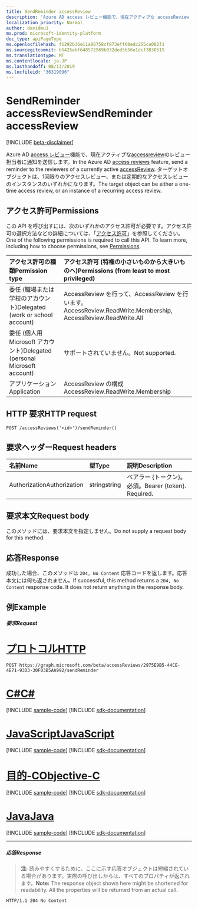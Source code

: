 ```yaml
---
title: SendReminder accessReview
description: 'Azure AD access レビュー機能で、現在アクティブな accessReview のレビュー担当者に通知を送信します。  ターゲットオブジェクトは、1回限りのアクセスレビュー、または定期的なアクセスレビューのインスタンスのいずれかになります。 '
localization_priority: Normal
author: davidmu1
ms.prod: microsoft-identity-platform
doc_type: apiPageType
ms.openlocfilehash: f1292b36e11a86758cf873eff60edc255ca082f1
ms.sourcegitcommit: b5425ebf648572569b032ded5b56e1dcf3830515
ms.translationtype: MT
ms.contentlocale: ja-JP
ms.lasthandoff: 08/13/2019
ms.locfileid: "36319096"
---
```

# <a name="sendreminder-accessreview"></a><span data-ttu-id="cb15e-104">SendReminder accessReview</span><span class="sxs-lookup"><span data-stu-id="cb15e-104">SendReminder accessReview</span></span>

[!INCLUDE [beta-disclaimer](../../includes/beta-disclaimer.md)]

<span data-ttu-id="cb15e-105">Azure AD [access レビュー](../resources/accessreviews-root.md)機能で、現在アクティブな[accessreview](../resources/accessreview.md)のレビュー担当者に通知を送信します。</span><span class="sxs-lookup"><span data-stu-id="cb15e-105">In the Azure AD [access reviews](../resources/accessreviews-root.md) feature, send a reminder to the reviewers of a currently active [accessReview](../resources/accessreview.md).</span></span>  <span data-ttu-id="cb15e-106">ターゲットオブジェクトは、1回限りのアクセスレビュー、または定期的なアクセスレビューのインスタンスのいずれかになります。</span><span class="sxs-lookup"><span data-stu-id="cb15e-106">The target object can be either a one-time access review, or an instance of a recurring access review.</span></span> 

## <a name="permissions"></a><span data-ttu-id="cb15e-107">アクセス許可</span><span class="sxs-lookup"><span data-stu-id="cb15e-107">Permissions</span></span>
<span data-ttu-id="cb15e-p103">この API を呼び出すには、次のいずれかのアクセス許可が必要です。アクセス許可の選択方法などの詳細については、「[アクセス許可](/graph/permissions-reference)」を参照してください。</span><span class="sxs-lookup"><span data-stu-id="cb15e-p103">One of the following permissions is required to call this API. To learn more, including how to choose permissions, see [Permissions](/graph/permissions-reference).</span></span>

|<span data-ttu-id="cb15e-110">アクセス許可の種類</span><span class="sxs-lookup"><span data-stu-id="cb15e-110">Permission type</span></span>                        | <span data-ttu-id="cb15e-111">アクセス許可 (特権の小さいものから大きいものへ)</span><span class="sxs-lookup"><span data-stu-id="cb15e-111">Permissions (from least to most privileged)</span></span>              |
|:--------------------------------------|:---------------------------------------------------------|
|<span data-ttu-id="cb15e-112">委任 (職場または学校のアカウント)</span><span class="sxs-lookup"><span data-stu-id="cb15e-112">Delegated (work or school account)</span></span>     | <span data-ttu-id="cb15e-113">AccessReview を行って、AccessReview を行います。</span><span class="sxs-lookup"><span data-stu-id="cb15e-113">AccessReview.ReadWrite.Membership, AccessReview.ReadWrite.All</span></span> |
|<span data-ttu-id="cb15e-114">委任 (個人用 Microsoft アカウント)</span><span class="sxs-lookup"><span data-stu-id="cb15e-114">Delegated (personal Microsoft account)</span></span> | <span data-ttu-id="cb15e-115">サポートされていません。</span><span class="sxs-lookup"><span data-stu-id="cb15e-115">Not supported.</span></span> |
|<span data-ttu-id="cb15e-116">アプリケーション</span><span class="sxs-lookup"><span data-stu-id="cb15e-116">Application</span></span>                            | <span data-ttu-id="cb15e-117">AccessReview の構成</span><span class="sxs-lookup"><span data-stu-id="cb15e-117">AccessReview.ReadWrite.Membership</span></span> |

## <a name="http-request"></a><span data-ttu-id="cb15e-118">HTTP 要求</span><span class="sxs-lookup"><span data-stu-id="cb15e-118">HTTP request</span></span>
<!-- { "blockType": "ignored" } -->
```http
POST /accessReviews('<id>')/sendReminder()
```
## <a name="request-headers"></a><span data-ttu-id="cb15e-119">要求ヘッダー</span><span class="sxs-lookup"><span data-stu-id="cb15e-119">Request headers</span></span>
| <span data-ttu-id="cb15e-120">名前</span><span class="sxs-lookup"><span data-stu-id="cb15e-120">Name</span></span>         | <span data-ttu-id="cb15e-121">型</span><span class="sxs-lookup"><span data-stu-id="cb15e-121">Type</span></span>        | <span data-ttu-id="cb15e-122">説明</span><span class="sxs-lookup"><span data-stu-id="cb15e-122">Description</span></span> |
|:-------------|:------------|:------------|
| <span data-ttu-id="cb15e-123">Authorization</span><span class="sxs-lookup"><span data-stu-id="cb15e-123">Authorization</span></span> | <span data-ttu-id="cb15e-124">string</span><span class="sxs-lookup"><span data-stu-id="cb15e-124">string</span></span> | <span data-ttu-id="cb15e-p104">ベアラー \{トークン\}。必須。</span><span class="sxs-lookup"><span data-stu-id="cb15e-p104">Bearer \{token\}. Required.</span></span> |

## <a name="request-body"></a><span data-ttu-id="cb15e-127">要求本文</span><span class="sxs-lookup"><span data-stu-id="cb15e-127">Request body</span></span>
<span data-ttu-id="cb15e-128">このメソッドには、要求本文を指定しません。</span><span class="sxs-lookup"><span data-stu-id="cb15e-128">Do not supply a request body for this method.</span></span>


## <a name="response"></a><span data-ttu-id="cb15e-129">応答</span><span class="sxs-lookup"><span data-stu-id="cb15e-129">Response</span></span>
<span data-ttu-id="cb15e-p105">成功した場合、このメソッドは `204, No Content` 応答コードを返します。応答本文には何も返されません。</span><span class="sxs-lookup"><span data-stu-id="cb15e-p105">If successful, this method returns a `204, No Content` response code. It does not return anything in the response body.</span></span>

## <a name="example"></a><span data-ttu-id="cb15e-132">例</span><span class="sxs-lookup"><span data-stu-id="cb15e-132">Example</span></span>
##### <a name="request"></a><span data-ttu-id="cb15e-133">要求</span><span class="sxs-lookup"><span data-stu-id="cb15e-133">Request</span></span>

# <a name="httptabhttp"></a>[<span data-ttu-id="cb15e-134">プロトコル</span><span class="sxs-lookup"><span data-stu-id="cb15e-134">HTTP</span></span>](#tab/http)
<!-- {
  "blockType": "request",
  "name": "sendReminder_accessReview"
}-->
```http
POST https://graph.microsoft.com/beta/accessReviews/2975E9B5-44CE-4E71-93D3-30F03B5AA992/sendReminder
```
# <a name="ctabcsharp"></a>[<span data-ttu-id="cb15e-135">C#</span><span class="sxs-lookup"><span data-stu-id="cb15e-135">C#</span></span>](#tab/csharp)
[!INCLUDE [sample-code](../includes/snippets/csharp/sendreminder-accessreview-csharp-snippets.md)]
[!INCLUDE [sdk-documentation](../includes/snippets/snippets-sdk-documentation-link.md)]

# <a name="javascripttabjavascript"></a>[<span data-ttu-id="cb15e-136">JavaScript</span><span class="sxs-lookup"><span data-stu-id="cb15e-136">JavaScript</span></span>](#tab/javascript)
[!INCLUDE [sample-code](../includes/snippets/javascript/sendreminder-accessreview-javascript-snippets.md)]
[!INCLUDE [sdk-documentation](../includes/snippets/snippets-sdk-documentation-link.md)]

# <a name="objective-ctabobjc"></a>[<span data-ttu-id="cb15e-137">目的-C</span><span class="sxs-lookup"><span data-stu-id="cb15e-137">Objective-C</span></span>](#tab/objc)
[!INCLUDE [sample-code](../includes/snippets/objc/sendreminder-accessreview-objc-snippets.md)]
[!INCLUDE [sdk-documentation](../includes/snippets/snippets-sdk-documentation-link.md)]

# <a name="javatabjava"></a>[<span data-ttu-id="cb15e-138">Java</span><span class="sxs-lookup"><span data-stu-id="cb15e-138">Java</span></span>](#tab/java)
[!INCLUDE [sample-code](../includes/snippets/java/sendreminder-accessreview-java-snippets.md)]
[!INCLUDE [sdk-documentation](../includes/snippets/snippets-sdk-documentation-link.md)]

---

##### <a name="response"></a><span data-ttu-id="cb15e-139">応答</span><span class="sxs-lookup"><span data-stu-id="cb15e-139">Response</span></span>
><span data-ttu-id="cb15e-p106">**注:** 読みやすくするために、ここに示す応答オブジェクトは短縮されている場合があります。実際の呼び出しからは、すべてのプロパティが返されます。</span><span class="sxs-lookup"><span data-stu-id="cb15e-p106">**Note:** The response object shown here might be shortened for readability. All the properties will be returned from an actual call.</span></span>
<!-- {
  "blockType": "response",
  "truncated": true
} -->
```http
HTTP/1.1 204 No Content
```

<!-- uuid: 8fcb5dbc-d5aa-4681-8e31-b001d5168d79
2017-06-25 00:00:01 UTC -->
<!--
{
  "type": "#page.annotation",
  "description": "SendReminder accessReview",
  "keywords": "",
  "section": "documentation",
  "tocPath": "",
  "suppressions": [
  ]
}
-->
